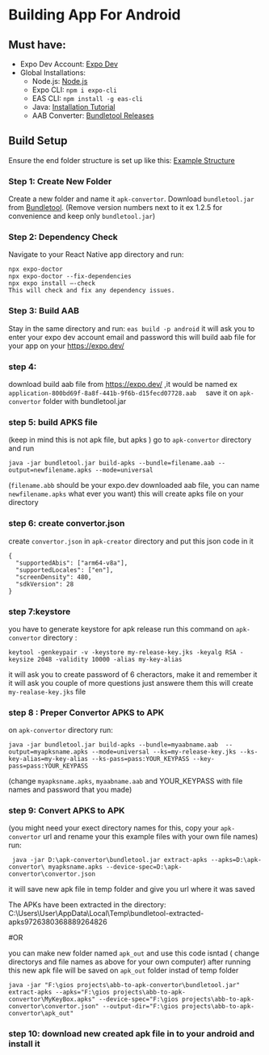 # Building App For Android

## Must have:

- Expo Dev Account: [Expo Dev](https://expo.dev/)
- Global Installations:
  - Node.js: [Node.js](https://nodejs.org/)
  - Expo CLI: `npm i expo-cli`
  - EAS CLI: `npm install -g eas-cli`
  - Java: [Installation Tutorial](https://www.youtube.com/watch?v=SQykK40fFds&t=373s)
  - AAB Converter: [Bundletool Releases](https://github.com/google/bundletool/releases)


## Build Setup

Ensure the end folder structure is set up like this: [Example Structure](https://github.com/vindexTOS/abb-to-apk-convertor)

### Step 1: Create New Folder

Create a new folder and name it `apk-convertor`. Download `bundletool.jar` from [Bundletool](https://github.com/google/bundletool/releases). (Remove version numbers next to it ex 1.2.5  for convenience and keep only `bundletool.jar`)

### Step 2: Dependency Check

Navigate to your React Native app directory and run:
```
npx expo-doctor
npx expo-doctor --fix-dependencies
npx expo install –-check  
This will check and fix any dependency issues.
```

### Step 3: Build AAB
Stay in the same directory and run: ```eas build -p android```
it will ask you to enter your expo dev account email and password
this will build aab file for your app on your https://expo.dev/ 

### step 4:
 download build aab file from https://expo.dev/ ,it would be named ex `application-800bd69f-8a8f-441b-9f6b-d15fecd07728.aab  ` 
save it on `apk-convertor` folder with bundletool.jar 

### step 5: build APKS file 
(keep in mind this is not apk file, but apks )
go to `apk-convertor` directory and run 
 
```
java -jar bundletool.jar build-apks --bundle=filename.aab --output=newfilename.apks --mode=universal
```
 
(`filename.abb` should be your expo.dev downloaded aab file, you can name `newfilename.apks` what ever you want) 
this will create apks file on your directory

### step 6: create convertor.json
 create `convertor.json` in `apk-creator` directory and put this json code in it 
```
{
  "supportedAbis": ["arm64-v8a"],
  "supportedLocales": ["en"],
  "screenDensity": 480,
  "sdkVersion": 28
}
```
### step 7:keystore
 you have to generate keystore for apk release 
run this command on `apk-convertor` directory : 
 
```
keytool -genkeypair -v -keystore my-release-key.jks -keyalg RSA -keysize 2048 -validity 10000 -alias my-key-alias
```
 
it will ask you to create password of 6 cheractors, make it and remember it 
it will ask you couple of more questions just answere them 
this will create `my-realase-key.jks` file 
 


### step 8 : Preper Convertor APKS to APK
on `apk-convertor` directory run: 
 
```
java -jar bundletool.jar build-apks --bundle=myaabname.aab  --output=myapksname.apks --mode=universal --ks=my-release-key.jks --ks-key-alias=my-key-alias --ks-pass=pass:YOUR_KEYPASS --key-pass=pass:YOUR_KEYPASS
```
(change `myapksname.apks`, `myaabname.aab` and YOUR_KEYPASS with file names and password that you made) 

### step 9: Convert APKS to APK
(you might need your exect directory names for this, copy your `apk-convertor` url and rename your this example files with your own file names) 
run:
```
 java -jar D:\apk-convertor\bundletool.jar extract-apks --apks=D:\apk-convertor\ myapksname.apks --device-spec=D:\apk-convertor\convertor.json
```
it will save new apk file in temp folder and give you url where it was saved 

  
The APKs have been extracted in the directory: C:\Users\User\AppData\Local\Temp\bundletool-extracted-apks9726380368889264826

#OR

 you can make new folder named `apk_out` and use this code isntad ( change directorys and file names as above for your own computer) 
after running this new apk file will be saved on `apk_out` folder instad of temp folder 
```
java -jar "F:\gios projects\abb-to-apk-convertor\bundletool.jar" extract-apks --apks="F:\gios projects\abb-to-apk-convertor\MyKeyBox.apks" --device-spec="F:\gios projects\abb-to-apk-convertor\convertor.json" --output-dir="F:\gios projects\abb-to-apk-convertor\apk_out"
```
### step 10: download new created apk file in to your android and install it 


